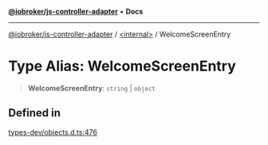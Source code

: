 [**@iobroker/js-controller-adapter**](../../README.md) • **Docs**

***

[@iobroker/js-controller-adapter](../../globals.md) / [\<internal\>](../README.md) / WelcomeScreenEntry

# Type Alias: WelcomeScreenEntry

> **WelcomeScreenEntry**: `string` \| `object`

## Defined in

[types-dev/objects.d.ts:476](https://github.com/ioBroker/ioBroker.js-controller/blob/6c3a3884e29c4b6f03de102d699f9813dd546c7d/packages/types-dev/objects.d.ts#L476)
